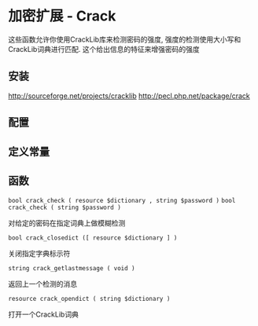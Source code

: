 # 加密扩展 - Crack

这些函数允许你使用CrackLib库来检测密码的强度, 强度的检测使用大小写和CrackLib词典进行匹配. 这个给出信息的特征来增强密码的强度

## 安装

http://sourceforge.net/projects/cracklib http://pecl.php.net/package/crack

## 配置

## 定义常量

## 函数

`bool crack_check ( resource $dictionary , string $password )` `bool crack_check ( string $password )`

对给定的密码在指定词典上做模糊检测

`bool crack_closedict ([ resource $dictionary ] )`

关闭指定字典标示符

`string crack_getlastmessage ( void )`

返回上一个检测的消息

`resource crack_opendict ( string $dictionary )`

打开一个CrackLib词典